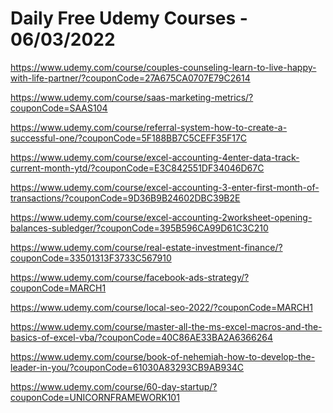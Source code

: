 # Daily Free Udemy Courses - 06/03/2022

https://www.udemy.com/course/couples-counseling-learn-to-live-happy-with-life-partner/?couponCode=27A675CA0707E79C2614
https://www.udemy.com/course/saas-marketing-metrics/?couponCode=SAAS104
https://www.udemy.com/course/referral-system-how-to-create-a-successful-one/?couponCode=5F188BB7C5CEFF35F17C
https://www.udemy.com/course/excel-accounting-4enter-data-track-current-month-ytd/?couponCode=E3C842551DF34046D67C
https://www.udemy.com/course/excel-accounting-3-enter-first-month-of-transactions/?couponCode=9D36B9B24602DBC39B2E
https://www.udemy.com/course/excel-accounting-2worksheet-opening-balances-subledger/?couponCode=395B596CA99D61C3C210
https://www.udemy.com/course/real-estate-investment-finance/?couponCode=33501313F3733C567910
https://www.udemy.com/course/facebook-ads-strategy/?couponCode=MARCH1
https://www.udemy.com/course/local-seo-2022/?couponCode=MARCH1
https://www.udemy.com/course/master-all-the-ms-excel-macros-and-the-basics-of-excel-vba/?couponCode=40C86AE33BA2A6366264
https://www.udemy.com/course/book-of-nehemiah-how-to-develop-the-leader-in-you/?couponCode=61030A83293CB9AB934C
https://www.udemy.com/course/60-day-startup/?couponCode=UNICORNFRAMEWORK101
